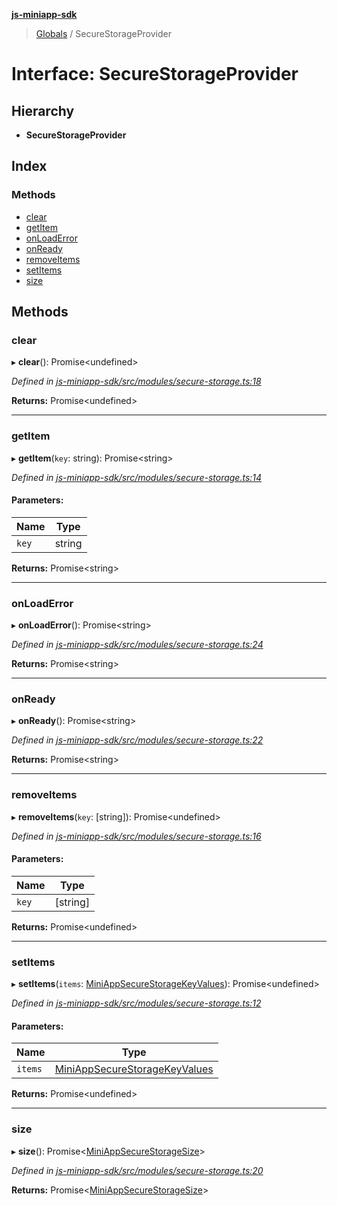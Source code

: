 **[js-miniapp-sdk](../README.md)**

> [Globals](../README.md) / SecureStorageProvider

# Interface: SecureStorageProvider

## Hierarchy

* **SecureStorageProvider**

## Index

### Methods

* [clear](securestorageprovider.md#clear)
* [getItem](securestorageprovider.md#getitem)
* [onLoadError](securestorageprovider.md#onloaderror)
* [onReady](securestorageprovider.md#onready)
* [removeItems](securestorageprovider.md#removeitems)
* [setItems](securestorageprovider.md#setitems)
* [size](securestorageprovider.md#size)

## Methods

### clear

▸ **clear**(): Promise\<undefined>

*Defined in [js-miniapp-sdk/src/modules/secure-storage.ts:18](https://github.com/rakutentech/js-miniapp/blob/1b5a7fb/js-miniapp-sdk/src/modules/secure-storage.ts#L18)*

**Returns:** Promise\<undefined>

___

### getItem

▸ **getItem**(`key`: string): Promise\<string>

*Defined in [js-miniapp-sdk/src/modules/secure-storage.ts:14](https://github.com/rakutentech/js-miniapp/blob/1b5a7fb/js-miniapp-sdk/src/modules/secure-storage.ts#L14)*

#### Parameters:

Name | Type |
------ | ------ |
`key` | string |

**Returns:** Promise\<string>

___

### onLoadError

▸ **onLoadError**(): Promise\<string>

*Defined in [js-miniapp-sdk/src/modules/secure-storage.ts:24](https://github.com/rakutentech/js-miniapp/blob/1b5a7fb/js-miniapp-sdk/src/modules/secure-storage.ts#L24)*

**Returns:** Promise\<string>

___

### onReady

▸ **onReady**(): Promise\<string>

*Defined in [js-miniapp-sdk/src/modules/secure-storage.ts:22](https://github.com/rakutentech/js-miniapp/blob/1b5a7fb/js-miniapp-sdk/src/modules/secure-storage.ts#L22)*

**Returns:** Promise\<string>

___

### removeItems

▸ **removeItems**(`key`: [string]): Promise\<undefined>

*Defined in [js-miniapp-sdk/src/modules/secure-storage.ts:16](https://github.com/rakutentech/js-miniapp/blob/1b5a7fb/js-miniapp-sdk/src/modules/secure-storage.ts#L16)*

#### Parameters:

Name | Type |
------ | ------ |
`key` | [string] |

**Returns:** Promise\<undefined>

___

### setItems

▸ **setItems**(`items`: [MiniAppSecureStorageKeyValues](../README.md#miniappsecurestoragekeyvalues)): Promise\<undefined>

*Defined in [js-miniapp-sdk/src/modules/secure-storage.ts:12](https://github.com/rakutentech/js-miniapp/blob/1b5a7fb/js-miniapp-sdk/src/modules/secure-storage.ts#L12)*

#### Parameters:

Name | Type |
------ | ------ |
`items` | [MiniAppSecureStorageKeyValues](../README.md#miniappsecurestoragekeyvalues) |

**Returns:** Promise\<undefined>

___

### size

▸ **size**(): Promise\<[MiniAppSecureStorageSize](../README.md#miniappsecurestoragesize)>

*Defined in [js-miniapp-sdk/src/modules/secure-storage.ts:20](https://github.com/rakutentech/js-miniapp/blob/1b5a7fb/js-miniapp-sdk/src/modules/secure-storage.ts#L20)*

**Returns:** Promise\<[MiniAppSecureStorageSize](../README.md#miniappsecurestoragesize)>
